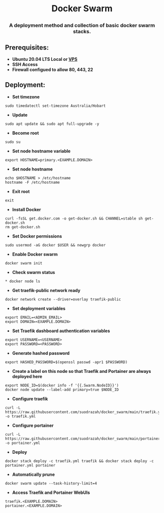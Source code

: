 # <p align="center">Docker Swarm</p>
### <p align="center">A deployment method and collection of basic docker swarm stacks.</p>

## Prerequisites:
* **Ubuntu 20.04 LTS Local or [VPS](https://ca.ovh.com/au/order/vps/)**
* **SSH Access**
* **Firewall configued to allow 80, 443, 22**

## Deployment:

* **Set timezone**
```
sudo timedatectl set-timezone Australia/Hobart
```

* **Update**
```
sudo apt update && sudo apt full-upgrade -y
```

* **Become root**
```
sudo su
```

* **Set node hostname variable**
```
export HOSTNAME=primary.<EXAMPLE.DOMAIN>
```

* **Set node hostname**
```
echo $HOSTNAME > /etc/hostname
hostname -F /etc/hostname
```

* **Exit root**
```
exit
```

* **Install Docker**
```
curl -fsSL get.docker.com -o get-docker.sh && CHANNEL=stable sh get-docker.sh
rm get-docker.sh
```

* **Set Docker permissions**
```
sudo usermod -aG docker $USER && newgrp docker 
```

* **Enable Docker swarm**
```
docker swarm init
```

* **Check swarm status**
```
* docker node ls
```

* **Get traefik-public network ready**
```
docker network create --driver=overlay traefik-public
```

* **Set deployment variables**
```
export EMAIL=<ADMIN_EMAIL>  
export DOMAIN=<EXAMPLE.DOMAIN>
```

* **Set Traefik dashboard authentication variables**
```
export USERNAME=<USERNAME>
export PASSWORD=<PASSWORD>
```

* **Generate hashed password**
```
export HASHED_PASSWORD=$(openssl passwd -apr1 $PASSWORD)
```

* **Create a label on this node so that Traefik and Portainer are always deployed here**
```
export NODE_ID=$(docker info -f '{{.Swarm.NodeID}}')
docker node update --label-add primary=true $NODE_ID
```

* **Configure traefik**
```
curl -L https://raw.githubusercontent.com/suodrazah/docker_swarm/main/traefik.yml -o traefik.yml
```

* **Configure portainer**
```
curl -L https://raw.githubusercontent.com/suodrazah/docker_swarm/main/portainer.yml -o portainer.yml
```

* **Deploy**
```
docker stack deploy -c traefik.yml traefik && docker stack deploy -c portainer.yml portainer
```

* **Automatically prune**
```
docker swarm update --task-history-limit=4
```

* **Access Traefik and Portainer WebUIs**
```
traefik.<EXAMPLE.DOMAIN>
portainer.<EXAMPLE.DOMAIN>
```
